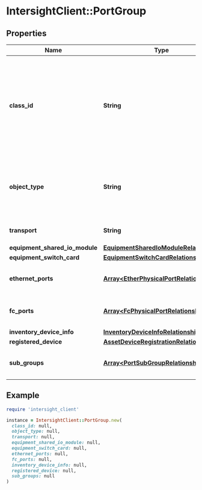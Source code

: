 # IntersightClient::PortGroup

## Properties

| Name | Type | Description | Notes |
| ---- | ---- | ----------- | ----- |
| **class_id** | **String** | The fully-qualified name of the instantiated, concrete type. This property is used as a discriminator to identify the type of the payload when marshaling and unmarshaling data. | [default to &#39;port.Group&#39;] |
| **object_type** | **String** | The fully-qualified name of the instantiated, concrete type. The value should be the same as the &#39;ClassId&#39; property. | [default to &#39;port.Group&#39;] |
| **transport** | **String** | Type of port group. Values are Eth or Fc. | [optional][readonly] |
| **equipment_shared_io_module** | [**EquipmentSharedIoModuleRelationship**](EquipmentSharedIoModuleRelationship.md) |  | [optional] |
| **equipment_switch_card** | [**EquipmentSwitchCardRelationship**](EquipmentSwitchCardRelationship.md) |  | [optional] |
| **ethernet_ports** | [**Array&lt;EtherPhysicalPortRelationship&gt;**](EtherPhysicalPortRelationship.md) | An array of relationships to etherPhysicalPort resources. | [optional][readonly] |
| **fc_ports** | [**Array&lt;FcPhysicalPortRelationship&gt;**](FcPhysicalPortRelationship.md) | An array of relationships to fcPhysicalPort resources. | [optional][readonly] |
| **inventory_device_info** | [**InventoryDeviceInfoRelationship**](InventoryDeviceInfoRelationship.md) |  | [optional] |
| **registered_device** | [**AssetDeviceRegistrationRelationship**](AssetDeviceRegistrationRelationship.md) |  | [optional] |
| **sub_groups** | [**Array&lt;PortSubGroupRelationship&gt;**](PortSubGroupRelationship.md) | An array of relationships to portSubGroup resources. | [optional][readonly] |

## Example

```ruby
require 'intersight_client'

instance = IntersightClient::PortGroup.new(
  class_id: null,
  object_type: null,
  transport: null,
  equipment_shared_io_module: null,
  equipment_switch_card: null,
  ethernet_ports: null,
  fc_ports: null,
  inventory_device_info: null,
  registered_device: null,
  sub_groups: null
)
```

